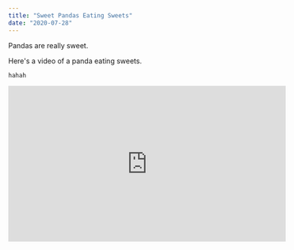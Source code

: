 ```yaml
---
title: "Sweet Pandas Eating Sweets"
date: "2020-07-28"
---
```


Pandas are really sweet.

Here's a video of a panda eating sweets.


`hahah`

<iframe width="560" height="315" src="https://www.youtube.com/embed/4n0xNbfJLR8" frameborder="0" allowfullscreen></iframe>
